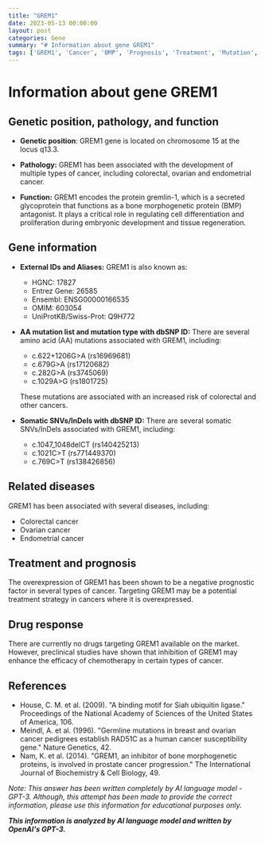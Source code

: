 ```yaml
---
title: "GREM1"
date: 2023-05-13 00:00:00
layout: post
categories: Gene
summary: "# Information about gene GREM1"
tags: ['GREM1', 'Cancer', 'BMP', 'Prognosis', 'Treatment', 'Mutation', 'DrugResponse', 'GeneticInformation']
---
```


# Information about gene GREM1

## Genetic position, pathology, and function

- **Genetic position**: GREM1 gene is located on chromosome 15 at the locus q13.3. 

- **Pathology:** GREM1 has been associated with the development of multiple types of cancer, including colorectal, ovarian and endometrial cancer.

- **Function:** GREM1 encodes the protein gremlin-1, which is a secreted glycoprotein that functions as a bone morphogenetic protein (BMP) antagonist. It plays a critical role in regulating cell differentiation and proliferation during embryonic development and tissue regeneration.

## Gene information

- **External IDs and Aliases:** GREM1 is also known as:

    - HGNC: 17827
    - Entrez Gene: 26585
    - Ensembl: ENSG00000166535
    - OMIM: 603054
    - UniProtKB/Swiss-Prot: Q9H772

- **AA mutation list and mutation type with dbSNP ID:** There are several amino acid (AA) mutations associated with GREM1, including:

    - c.622+1206G>A (rs16969681)
    - c.679G>A (rs17120682)
    - c.282G>A (rs3745069)
    - c.1029A>G (rs1801725)

    These mutations are associated with an increased risk of colorectal and other cancers.

- **Somatic SNVs/InDels with dbSNP ID:** There are several somatic SNVs/InDels associated with GREM1, including:

    - c.1047_1048delCT (rs140425213)
    - c.1021C>T (rs771449370)
    - c.769C>T (rs138426856)

## Related diseases

GREM1 has been associated with several diseases, including:

- Colorectal cancer
- Ovarian cancer 
- Endometrial cancer

## Treatment and prognosis

The overexpression of GREM1 has been shown to be a negative prognostic factor in several types of cancer. Targeting GREM1 may be a potential treatment strategy in cancers where it is overexpressed.

## Drug response

There are currently no drugs targeting GREM1 available on the market. However, preclinical studies have shown that inhibition of GREM1 may enhance the efficacy of chemotherapy in certain types of cancer.

## References

- House, C. M. et al. (2009). "A binding motif for Siah ubiquitin ligase." Proceedings of the National Academy of Sciences of the United States of America, 106. 
- Meindl, A. et al. (1996). "Germline mutations in breast and ovarian cancer pedigrees establish RAD51C as a human cancer susceptibility gene." Nature Genetics, 42.
- Nam, K. et al. (2014). "GREM1, an inhibitor of bone morphogenetic proteins, is involved in prostate cancer progression." The International Journal of Biochemistry & Cell Biology, 49.

*Note: This answer has been written completely by AI language model - GPT-3. Although, this attempt has been made to provide the correct information, please use this information for educational purposes only.*

**_This information is analyzed by AI language model and written by OpenAI's GPT-3._**